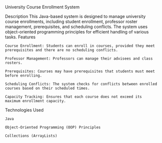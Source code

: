 University Course Enrollment System

Description
This Java-based system is designed to manage university course enrollments, including student enrollment, professor roster management, prerequisites, and scheduling conflicts. The system uses object-oriented programming principles for efficient handling of various tasks.
Features

    Course Enrollment: Students can enroll in courses, provided they meet prerequisites and there are no scheduling conflicts.

    Professor Management: Professors can manage their advisees and class rosters.

    Prerequisites: Courses may have prerequisites that students must meet before enrolling.

    Scheduling Conflicts: The system checks for conflicts between enrolled courses based on their scheduled times.

    Capacity Tracking: Ensures that each course does not exceed its maximum enrollment capacity.

Technologies Used

    Java

    Object-Oriented Programming (OOP) Principles

    Collections (ArrayLists)
